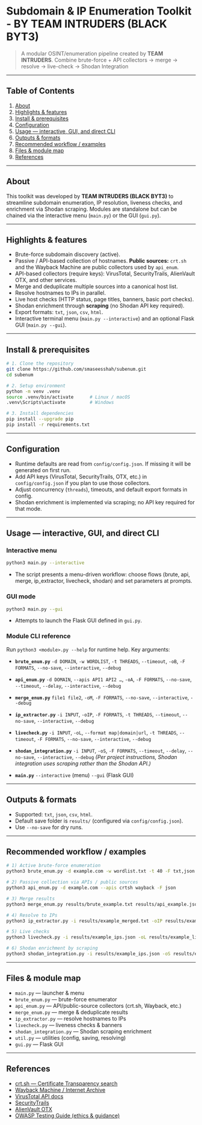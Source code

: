 # Subdomain & IP Enumeration Toolkit - BY **TEAM INTRUDERS** (BLACK BYT3)
> A modular OSINT/enumeration pipeline created by **TEAM INTRUDERS**.
> Combine brute-force + API collectors → merge → resolve → live-check → Shodan Integration

---

## Table of Contents

1. [About](#about)
2. [Highlights & features](#highlights--features)
3. [Install & prerequisites](#install--prerequisites)
4. [Configuration](#configuration)
5. [Usage — interactive, GUI, and direct CLI](#usage---interactive-gui-and-direct-cli)
6. [Outputs & formats](#outputs--formats)
7. [Recommended workflow / examples](#recommended-workflow--examples)
8. [Files & module map](#files--module-map)
9. [References](#references)

---

## About

This toolkit was developed by **TEAM INTRUDERS (BLACK BYT3)** to streamline subdomain enumeration, IP resolution, liveness checks, and enrichment via Shodan scraping. Modules are standalone but can be chained via the interactive menu (`main.py`) or the GUI (`gui.py`).

---

## Highlights & features

* Brute-force subdomain discovery (active).
* Passive / API-based collection of hostnames. **Public sources:** `crt.sh` and the Wayback Machine are public collectors used by `api_enum`.
* API-based collectors (require keys): VirusTotal, SecurityTrails, AlienVault OTX, and other services.
* Merge and deduplicate multiple sources into a canonical host list.
* Resolve hostnames to IPs in parallel.
* Live host checks (HTTP status, page titles, banners, basic port checks).
* Shodan enrichment through **scraping** (no Shodan API key required).
* Export formats: `txt`, `json`, `csv`, `html`.
* Interactive terminal menu (`main.py --interactive`) and an optional Flask GUI (`main.py --gui`).

---

## Install & prerequisites

```bash
# 1. Clone the repository
git clone https://github.com/smaseesshah/subenum.git
cd subenum

# 2. Setup environment
python -m venv .venv
source .venv/bin/activate      # Linux / macOS
.venv\Scripts\activate         # Windows

# 3. Install dependencies
pip install --upgrade pip
pip install -r requirements.txt
```

---

## Configuration

* Runtime defaults are read from `config/config.json`. If missing it will be generated on first run.
* Add API keys (VirusTotal, SecurityTrails, OTX, etc.) in `config/config.json` if you plan to use those collectors.
* Adjust concurrency (`threads`), timeouts, and default export formats in config.
* Shodan enrichment is implemented via scraping; no API key required for that mode.

---

## Usage — interactive, GUI, and direct CLI

### Interactive menu

```bash
python3 main.py --interactive
```

* The script presents a menu-driven workflow: choose flows (brute, api, merge, ip\_extractor, livecheck, shodan) and set parameters at prompts.

### GUI mode

```bash
python3 main.py --gui
```

* Attempts to launch the Flask GUI defined in `gui.py`.

### Module CLI reference

Run `python3 <module>.py --help` for runtime help. Key arguments:

* **`brute_enum.py`**
  `-d DOMAIN`, `-w WORDLIST`, `-t THREADS`, `--timeout`, `-oB`, `-F FORMATS`, `--no-save`, `--interactive`, `--debug`

* **`api_enum.py`**
  `-d DOMAIN`, `--apis API1 API2 …`, `-oA`, `-F FORMATS`, `--no-save`, `--timeout`, `--delay`, `--interactive`, `--debug`

* **`merge_enum.py`**
  `file1 file2`, `-oM`, `-F FORMATS`, `--no-save`, `--interactive`, `--debug`

* **`ip_extractor.py`**
  `-i INPUT`, `-oIP`, `-F FORMATS`, `-t THREADS`, `--timeout`, `--no-save`, `--interactive`, `--debug`

* **`livecheck.py`**
  `-i INPUT`, `-oL`, `--format map|domain|url`, `-t THREADS`, `--timeout`, `-F FORMATS`, `--no-save`, `--interactive`, `--debug`

* **`shodan_integration.py`**
  `-i INPUT`, `-oS`, `-F FORMATS`, `--timeout`, `--delay`, `--no-save`, `--interactive`, `--debug`
  *(Per project instructions, Shodan integration uses scraping rather than the Shodan API.)*

* **`main.py`**
  `--interactive` (menu)
  `--gui` (Flask GUI)

---

## Outputs & formats

* Supported: `txt`, `json`, `csv`, `html`.
* Default save folder is `results/` (configured via `config/config.json`).
* Use `--no-save` for dry runs.

---

## Recommended workflow / examples

```bash
# 1) Active brute-force enumeration
python3 brute_enum.py -d example.com -w wordlist.txt -t 40 -F txt,json

# 2) Passive collection via APIs / public sources
python3 api_enum.py -d example.com --apis crtsh wayback -F json

# 3) Merge results
python3 merge_enum.py results/brute_example.txt results/api_example.json -oM results/example_merged

# 4) Resolve to IPs
python3 ip_extractor.py -i results/example_merged.txt -oIP results/example_ips -F json,csv -t 50

# 5) Live checks
python3 livecheck.py -i results/example_ips.json -oL results/example_live -F json -t 40

# 6) Shodan enrichment by scraping
python3 shodan_integration.py -i results/example_ips.json -oS results/example_shodan -F json --delay 2
```

---

## Files & module map

* `main.py` — launcher & menu
* `brute_enum.py` — brute-force enumerator
* `api_enum.py` — API/public-source collectors (crt.sh, Wayback, etc.)
* `merge_enum.py` — merge & deduplicate results
* `ip_extractor.py` — resolve hostnames to IPs
* `livecheck.py` — liveness checks & banners
* `shodan_integration.py` — Shodan scraping enrichment
* `util.py` — utilities (config, saving, resolving)
* `gui.py` — Flask GUI

---

## References

* [crt.sh — Certificate Transparency search](https://crt.sh)
* [Wayback Machine / Internet Archive](https://archive.org/web)
* [VirusTotal API docs](https://developers.virustotal.com)
* [SecurityTrails](https://securitytrails.com)
* [AlienVault OTX](https://otx.alienvault.com)
* [OWASP Testing Guide (ethics & guidance)](https://owasp.org)
